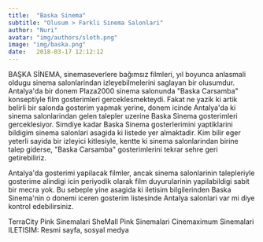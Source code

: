 ```yaml
---
title:  "Baska Sinema"
subtitle: "Olusum > Farkli Sinema Salonlari"
author: "Nuri"
avatar: "img/authors/sloth.png"
image: "img/baska.png"
date:   2018-03-17 12:12:12
---
```


BAŞKA SİNEMA, sinemaseverlere bağımsız filmleri, yıl boyunca anlasmali oldugu sinema salonlarindan izleyebilmelerini saglayan bir olusumdur. Antalya'da bir donem Plaza2000 sinema salonunda "Baska Carsamba"  konseptiyle film gosterimleri gerceklesmekteydi. Fakat ne yazik ki artik belirli bir salonda gosterim yapmak yerine, donem icinde Antalya'da ki sinema salonlarindan gelen talepler uzerine Baska Sinema gosterimleri gerceklesiyor. Simdiye kadar Baska Sinema gosterlerimini yaptiklarini bildigim sinema salonlari asagida ki listede yer almaktadir. Kim bilir eger yeterli sayida bir izleyici kitlesiyle, kentte ki sinema salonlarindan birine talep giderse, "Baska Carsamba" gosterimlerini tekrar sehre geri getirebiliriz.

Antalya'da gosterimi yapilacak filmler, ancak sinema salonlarinin talepleriyle gosterime alindigi icin periyodik olarak film duyurularinin yapilabildigi sabit bir mecra yok. Bu sebeple yine asagida ki iletisim bilgilerinden Baska Sinema'nin o donemi iceren gosterim listesinde Antalya salonlari var mi diye kontrol edebilirsiniz.
  
TerraCity Pink Sinemalari
SheMall Pink Sinemalari
Cinemaximum Sinemalari
ILETISIM: Resmi sayfa, sosyal medya
